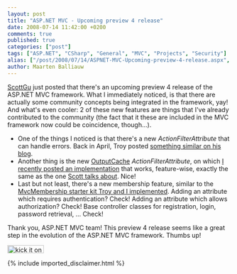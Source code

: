 ```yaml
---
layout: post
title: "ASP.NET MVC - Upcoming preview 4 release"
date: 2008-07-14 11:42:00 +0200
comments: true
published: true
categories: ["post"]
tags: ["ASP.NET", "CSharp", "General", "MVC", "Projects", "Security"]
alias: ["/post/2008/07/14/ASPNET-MVC-Upcoming-preview-4-release.aspx", "/post/2008/07/14/aspnet-mvc-upcoming-preview-4-release.aspx"]
author: Maarten Balliauw
---
```

<p>
<a href="http://weblogs.asp.net/scottgu/archive/2008/07/14/asp-net-mvc-preview-4-release-part-1.aspx" target="_blank">ScottGu</a> just posted that there&#39;s an upcoming preview 4 release of the ASP.NET MVC framework. What I immediately noticed, is that there are actually some community concepts being integrated in the framework, yay! And what&#39;s even cooler: 2 of these new features are things that I&#39;ve already contributed to the community (the fact that it&nbsp;these are&nbsp;included in the MVC framework now could be coincidence, though...). 
</p>
<ul>
	<li>One of the things I noticed is that there&#39;s a new <em>ActionFilterAttribute</em> that can handle errors. Back in April, Troy posted <a href="http://www.squaredroot.com/post/2008/04/MVC-Error-Handler-Filter.aspx" target="_blank">something similar on his blog</a>.</li>
	<li>Another thing is the new <a href="/post/2008/07/01/Extending-ASPNET-MVC-OutputCache-ActionFilterAttribute-Adding-substitution.aspx" target="_blank">OutputCache</a> <em>ActionFilterAttribute</em>, on which <a href="/post/2008/07/01/Extending-ASPNET-MVC-OutputCache-ActionFilterAttribute-Adding-substitution.aspx" target="_blank">I recently posted an implementation</a> that works, feature-wise, exactly the same as the one <a href="http://weblogs.asp.net/scottgu/archive/2008/07/14/asp-net-mvc-preview-4-release-part-1.aspx" target="_blank">Scott talks about</a>. Nice!</li>
	<li>Last but not least, there&#39;s a new membership feature, similar to the <a href="http://www.codeplex.com/MvcMembership" target="_blank">MvcMembership starter kit Troy and I implemented</a>. Adding an attribute which requires authentication? Check! Adding an attribute which allows authorization? Check! Base controller classes for registration, login, password retrieval, ... Check!</li>
</ul>
<p>
Thank you, ASP.NET MVC team! This preview 4 release seems like a great step in the evolution of the ASP.NET MVC framework. Thumbs up! 
</p>
<p>
<a href="http://www.dotnetkicks.com/kick/?url=/post/2008/07/14/ASPNET-MVC-Upcoming-preview-4-release.aspx&amp;title=ASP.NET MVC - Upcoming preview 4 release"><img src="http://www.dotnetkicks.com/Services/Images/KickItImageGenerator.ashx?url=/post/2008/07/14/ASPNET-MVC-Upcoming-preview-4-release.aspx" border="0" alt="kick it on DotNetKicks.com" width="82" height="18" /> </a>
</p>

{% include imported_disclaimer.html %}
